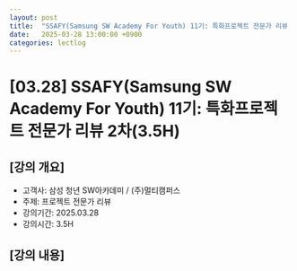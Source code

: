 ```yaml
---
layout: post
title:  "SSAFY(Samsung SW Academy For Youth) 11기: 특화프로젝트 전문가 리뷰 2차(3.5H)"
date:   2025-03-28 13:00:00 +0900
categories: lectlog
---
```


# [03.28] SSAFY(Samsung SW Academy For Youth) 11기: 특화프로젝트 전문가 리뷰 2차(3.5H)

## [강의 개요]

* 고객사: 삼성 청년 SW아카데미 / (주)멀티캠퍼스
* 주제: 프로젝트 전문가 리뷰
* 강의기간: 2025.03.28
* 강의시간: 3.5H


## [강의 내용]
